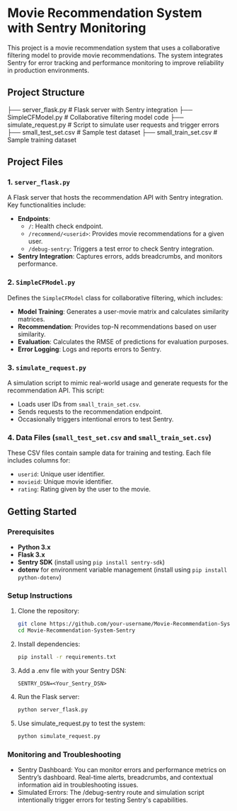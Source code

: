 
# Movie Recommendation System with Sentry Monitoring

This project is a movie recommendation system that uses a collaborative filtering model to provide movie recommendations. The system integrates Sentry for error tracking and performance monitoring to improve reliability in production environments.

## Project Structure

├── server_flask.py     # Flask server with Sentry integration
├── SimpleCFModel.py    # Collaborative filtering model code 
├── simulate_request.py # Script to simulate user requests and trigger errors 
├── small_test_set.csv  # Sample test dataset 
├── small_train_set.csv # Sample training dataset


## Project Files

### 1. `server_flask.py`
A Flask server that hosts the recommendation API with Sentry integration. Key functionalities include:
- **Endpoints**:
  - `/`: Health check endpoint.
  - `/recommend/<userid>`: Provides movie recommendations for a given user.
  - `/debug-sentry`: Triggers a test error to check Sentry integration.
- **Sentry Integration**: Captures errors, adds breadcrumbs, and monitors performance.

### 2. `SimpleCFModel.py`
Defines the `SimpleCFModel` class for collaborative filtering, which includes:
- **Model Training**: Generates a user-movie matrix and calculates similarity matrices.
- **Recommendation**: Provides top-N recommendations based on user similarity.
- **Evaluation**: Calculates the RMSE of predictions for evaluation purposes.
- **Error Logging**: Logs and reports errors to Sentry.

### 3. `simulate_request.py`
A simulation script to mimic real-world usage and generate requests for the recommendation API. This script:
- Loads user IDs from `small_train_set.csv`.
- Sends requests to the recommendation endpoint.
- Occasionally triggers intentional errors to test Sentry.

### 4. Data Files (`small_test_set.csv` and `small_train_set.csv`)
These CSV files contain sample data for training and testing. Each file includes columns for:
- `userid`: Unique user identifier.
- `movieid`: Unique movie identifier.
- `rating`: Rating given by the user to the movie.

## Getting Started

### Prerequisites

- **Python 3.x**
- **Flask 3.x**
- **Sentry SDK** (install using `pip install sentry-sdk`)
- **dotenv** for environment variable management (install using `pip install python-dotenv`)

### Setup Instructions

1. Clone the repository:
   ```bash
   git clone https://github.com/your-username/Movie-Recommendation-System-Sentry.git
   cd Movie-Recommendation-System-Sentry
   ```

2. Install dependencies:
   ```bash
   pip install -r requirements.txt
   ```

3. Add a .env file with your Sentry DSN:
   ```plaintext
   SENTRY_DSN=<Your_Sentry_DSN>
   ```

4. Run the Flask server:
   ```bash
   python server_flask.py
   ```

5. Use simulate_request.py to test the system:
   ```bash
   python simulate_request.py
   ```

### Monitoring and Troubleshooting
- Sentry Dashboard: You can monitor errors and performance metrics on Sentry’s dashboard. Real-time alerts, breadcrumbs, and contextual information aid in troubleshooting issues.
- Simulated Errors: The /debug-sentry route and simulation script intentionally trigger errors for testing Sentry's capabilities.